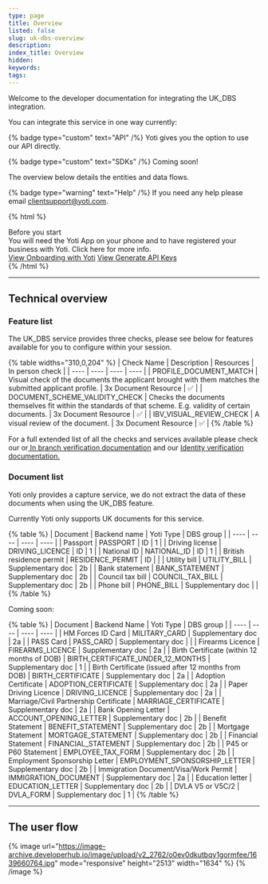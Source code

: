```yaml
---
type: page
title: Overview
listed: false
slug: uk-dbs-overview
description: 
index_title: Overview
hidden: 
keywords: 
tags: 
---
```


Welcome to the developer documentation for integrating the UK_DBS integration.

You can integrate this service in one way currently:

{% badge type="custom" text="API" /%} Yoti gives you the option to use our API directly.

{% badge type="custom" text="SDKs" /%}  Coming soon!

The overview below details the entities and data flows.

{% badge type="warning" text="Help" /%} If you need any help please email [clientsupport@yoti.com](mailto:clientsupport@yoti.com).

{% html %}
<div class="alert-BYS">
   <div class="alert-title" id="BYS">
      Before you start
   </div>
   <div class="alert-text" >
      You will need the Yoti App on your phone and to have registered your business with Yoti. Click here for more info.
   </div>
   <div class="alert-links"> 
         <a target="_self" href="https://developers.yoti.com/visual-review-check/getting-started">View Onboarding with Yoti</a>
      <a target="_self" href="https://developers.yoti.com/visual-review-check/production-keys">View Generate API Keys</a> 
   </div>
</div>
{% /html %}

---

## Technical overview

### Feature list

The UK_DBS service provides three checks, please see below for features available for you to configure within your session.

{% table widths="310,0,204" %}
| Check Name | Description | Resources | In person check | 
| ---- | ---- | ---- | ---- | 
| PROFILE_DOCUMENT_MATCH | Visual check of the documents the applicant brought with them matches the submitted applicant profile. | 3x Document Resource | ✅ | 
| DOCUMENT_SCHEME_VALIDITY_CHECK | Checks the documents themselves fit within the standards of that scheme. E.g. validity of certain documents. | 3x Document Resource | ✅ | 
| IBV_VISUAL_REVIEW_CHECK | A visual review of the document. | 3x Document Resource | ✅ | 
{% /table %}

For a full extended list of all the checks and services available please check our or[ In branch verification documentation](/identity-verification/in-branch-overview) and our [Identity verification documentation. ](/identity-verification/overview#feature-list)

### Document list

Yoti only provides a capture service, we do not extract the data of these documents when using the UK_DBS feature.

Currently Yoti only supports UK documents for this service.

{% table %}
| Document | Backend name | Yoti Type | DBS group | 
| ---- | ---- | ---- | ---- | 
| Passport | PASSPORT | ID | 1 | 
| Driving license | DRIVING_LICENCE | ID | 1 | 
| National ID | NATIONAL_ID | ID | 1 | 
| British residence permit | RESIDENCE_PERMIT | ID |  | 
| Utility bill | UTILITY_BILL | Supplementary doc | 2b | 
| Bank statement | BANK_STATEMENT | Supplementary doc | 2b | 
| Council tax bill | COUNCIL_TAX_BILL | Supplementary doc | 2b | 
| Phone bill | PHONE_BILL | Supplementary doc |  | 
{% /table %}

Coming soon:

{% table %}
| Document | Backend Name | Yoti Type | DBS group | 
| ---- | ---- | ---- | ---- | 
| HM Forces ID Card | MILITARY_CARD | Supplementary doc | 2a | 
| PASS Card | PASS_CARD | Supplementary doc |  | 
| Firearms Licence | FIREARMS_LICENCE | Supplementary doc | 2a | 
| Birth Certificate (within 12 months of DOB) | BIRTH_CERTIFICATE_UNDER_12_MONTHS | Supplementary doc | 1 | 
| Birth Certificate (issued after 12 months from DOB) | BIRTH_CERTIFICATE | Supplementary doc | 2a | 
| Adoption Certificate | ADOPTION_CERTIFICATE | Supplementary doc | 2a | 
| Paper Driving Licence | DRIVING_LICENCE | Supplementary doc | 2a | 
| Marriage/Civil Partnership Certificate | MARRIAGE_CERTIFICATE | Supplementary doc | 2a | 
| Bank Opening Letter | ACCOUNT_OPENING_LETTER | Supplementary doc | 2b | 
| Benefit Statement | BENEFIT_STATEMENT | Supplementary doc | 2b | 
| Mortgage Statement | MORTGAGE_STATEMENT | Supplementary doc | 2b | 
| Financial Statement | FINANCIAL_STATEMENT | Supplementary doc | 2b | 
| P45 or P60 Statement | EMPLOYEE_TAX_FORM | Supplementary doc | 2b | 
| Employment Sponsorship Letter | EMPLOYMENT_SPONSORSHIP_LETTER | Supplementary doc | 2b | 
| Immigration Document/Visa/Work Permit | IMMIGRATION_DOCUMENT | Supplementary doc | 2a | 
| Education letter | EDUCATION_LETTER | Supplementary doc | 2b | 
| DVLA V5 or V5C/2 | DVLA_FORM | Supplementary doc | 1 | 
{% /table %}

---

## The user flow

{% image url="https://image-archive.developerhub.io/image/upload/v2_2762/o0ev0dkutbqy1gormfee/1639660764.jpg" mode="responsive" height="2513" width="1634" %}
{% /image %}